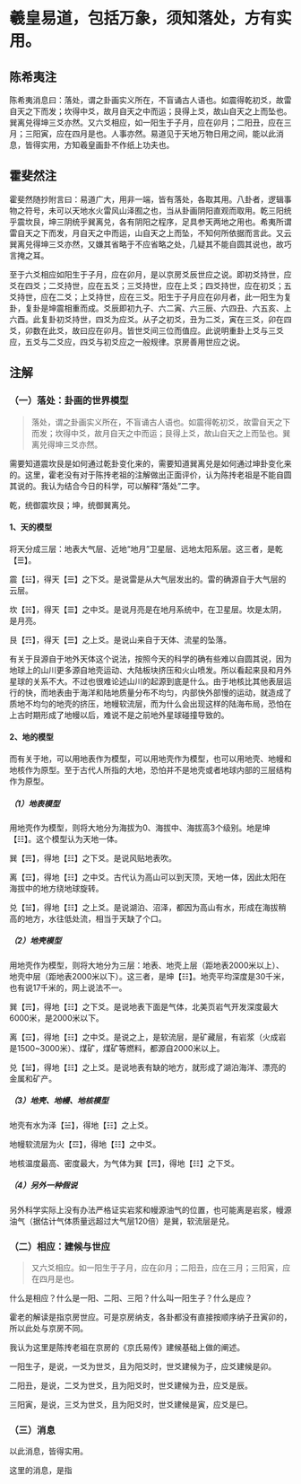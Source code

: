 # 羲皇易道，包括万象，须知落处，方有实用。

## 陈希夷注

陈希夷消息曰：落处，谓之卦画实义所在，不盲诵古人语也。如震得乾初爻，故雷自天之下而发；坎得中爻，故月自天之中而运；艮得上爻，故山自天之上而坠也。巽离兑得坤三爻亦然。又六爻相应，如一阳生于子月，应在卯月；二阳丑，应在三月；三阳寅，应在四月是也。人事亦然。易道见于天地万物日用之间，能以此消息，皆得实用，方知羲皇画卦不作纸上功夫也。

## 霍斐然注

霍斐然随抄附言曰：易道广大，用非一端，皆有落处，各取其用。八卦者，逻辑事物之符号，未可以天地水火雷风山泽囿之也，当从卦画阴阳直观而取用。乾三阳统乎震坎艮，坤三阴统乎巽离兑，各有阴阳之程序，足具参天两地之用也。希夷所谓雷自天之下而发，月自天之中而运，山自天之上而坠，不知何所依据而言此。又云巽离兑得坤三爻亦然，又嫌其省略于不应省略之处，几疑其不能自圆其说也，故巧言掩之耳。

至于六爻相应如阳生于子月，应在卯月，是以京房爻辰世应之说。即初爻持世，应爻在四爻；二爻持世，应在五爻；三爻持世，应在上爻；四爻持世，应在初爻；五爻持世，应在二爻；上爻持世，应在三爻。阳生于子月应在卯月者，此一阳生为复卦，复卦是坤震相重而成。爻辰即初九子、六二寅、六三辰、六四丑、六五亥、上六酉。此复卦初爻持世，四爻为应爻。从子之初爻，丑为二爻，寅在三爻，卯在四爻，卯数在此爻，故曰应在卯月。皆世爻间三位而值应。此说明重卦上爻与三爻应，五爻与二爻应，四爻与初爻应之一般规律。京房善用世应之说。

## 注解

### （一）落处：卦画的世界模型

> 落处，谓之卦画实义所在，不盲诵古人语也。如震得乾初爻，故雷自天之下而发；坎得中爻，故月自天之中而运；艮得上爻，故山自天之上而坠也。巽离兑得坤三爻亦然。

需要知道震坎艮是如何通过乾卦变化来的，需要知道巽离兑是如何通过坤卦变化来的。这里，霍老没有对于陈抟老祖的注解做出正面评价，认为陈抟老祖是不能自圆其说的。我认为结合今日的科学，可以解释“落处”二字。

乾，统御震坎艮；坤，统御巽离兑。

#### 1、天的模型

将天分成三层：地表大气层、近地“地月”卫星层、远地太阳系层。这三者，是乾【☰】。

震【☳】，得天【☰】之下爻。是说雷是从大气层发出的。雷的确源自于大气层的云层。

坎【☵】，得天【☰】之中爻。是说月亮是在地月系统中，在卫星层。坎是太阴，是月亮。

艮【☶】，得天【☰】之上爻。是说山来自于天体、流星的坠落。

有关于艮源自于地外天体这个说法，按照今天的科学的确有些难以自圆其说，因为地球上的山川更多源自地壳运动、大陆板块挤压和火山喷发。所以看起来艮和月外星球的关系不大。不过也很难论述山川的起源到底是什么。由于地核比其他表层运行的快，而地表由于海洋和陆地质量分布不均匀，内部快外部慢的运动，就造成了质地不均匀的地壳的挤压，地幔软流层，而为什么会出现这样的陆海布局，恐怕在上古时期形成了地幔以后，难说不是之前地外星球碰撞导致的。

#### 2、地的模型

而有关于地，可以用地表作为模型，可以用地壳作为模型，也可以用地壳、地幔和地核作为原型。至于古代人所指的大地，恐怕并不是地壳或者地球内部的三层结构作为原型。

##### （1）地表模型

用地壳作为模型，则将大地分为海拔为0、海拔中、海拔高3个级别。地是坤【☷】。这个模型认为天地一体。

巽【☴】，得地【☷】之下爻。是说风贴地表吹。

离【☲】，得地【☷】之中爻。古代认为高山可以到天顶，天地一体，因此太阳在海拔中的地方绕地球旋转。

兑【☱】，得地【☷】之上爻。是说湖泊、沼泽，都因为高山有水，形成在海拔稍高的地方，水往低处流，相当于天缺了个口。

##### （2）地壳模型

用地壳作为模型，则将大地分为三层：地表、地壳上层（距地表2000米以上）、地壳中层（距地表2000米以下）。这三者，是坤【☷】。地壳平均深度是30千米，也有说17千米的，网上说法不一。

巽【☴】，得地【☷】之下爻。是说地表下面是气体，北美页岩气开发深度最大6000米，是2000米以下。

离【☲】，得地【☷】之中爻。是说之上，是软流层，是矿藏层，有岩浆（火成岩是1500~3000米）、煤矿，煤矿等燃料，都源自2000米以上。

兑【☱】，得地【☷】之上爻。是说地表有缺的地方，就形成了湖泊海洋、漂亮的金属和矿产。

##### （3）地壳、地幔、地核模型

地壳有水为泽【☱】，得地【☷】之上爻。

地幔软流层为火【☲】，得地【☷】之中爻。

地核温度最高、密度最大，为气体为巽【☴】，得地【☷】之下爻。

##### （4）另外一种假说

另外科学实际上没有办法严格证实岩浆和幔源油气的位置，也可能离是岩浆，幔源油气（据估计气体质量远超过大气层120倍）是巽，软流层是兑。

### （二）相应：建候与世应

> 又六爻相应。如一阳生于子月，应在卯月；二阳丑，应在三月；三阳寅，应在四月是也。

什么是相应？什么是一阳、二阳、三阳？什么叫一阳生子？什么是应？

霍老的解读是指京房世应。可是京房纳支，各卦都没有直接按顺序纳子丑寅卯的，所以此处与京房不同。

我认为这里是陈抟老祖在京房的《京氏易传》建候基础上做的阐述。

一阳生子，是说，一爻为世爻，且为阳爻时，世爻建候为子，应爻建候是卯。

二阳丑，是说，二爻为世爻，且为阳爻时，世爻建候为丑，应爻是辰。

三阳寅，是说，三爻为世爻，且为阳爻时，世爻建候是寅，应爻是巳。

### （三）消息
以此消息，皆得实用。

这里的消息，是指
